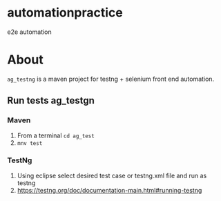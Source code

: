 # automationpractice
e2e automation


# About

```ag_testng``` is a maven project for testng + selenium front end automation.


## Run tests ag_testgn

### Maven
1. From a terminal ```cd ag_test```
1. ```mnv test```

### TestNg
1. Using eclipse select desired test case or testng.xml file and run as testng
1. https://testng.org/doc/documentation-main.html#running-testng
